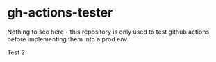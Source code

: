 # gh-actions-tester
Nothing to see here - this repository is only used to test github actions before implementing them into a prod env.

Test 2